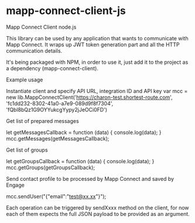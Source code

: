 # mapp-connect-client-js
Mapp Connect Client node.js

This library can be used by any application that wants to communicate with Mapp Connect. It wraps up JWT token generation part and all the HTTP communication details.

It's being packaged with NPM, in order to use it, just add it to the project as a dependency (mapp-connect-client).

Example usage


Instantiate client and specify API URL, integration ID and API key
var mcc = new lib.MappConnectClient('https://charon-test.shortest-route.com', 'fc1dd232-8302-41a0-a7e9-089d9f8f7304', 'fQbl8bQz1G9OYYukcgYypy2jJeOCi0FD')



Get list of prepared messages

let getMessagesCallback = function (data) {
    console.log(data);
}
mcc.getMessages(getMessagesCallback);



Get list of groups

let getGroupsCallback = function (data) {
    console.log(data);
}
mcc.getGroups(getGroupsCallback);



Send contact profile to be processed by Mapp Connect and saved by Engage

mcc.sendUser("{\"email\":\"test@xx.xx\"}");


Each operation can be triggered by sendXxxx method on the client, for now each of them expects the full JSON payload to be provided as an argument.
